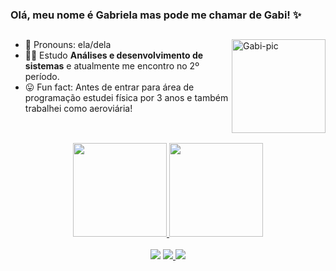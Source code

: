 ### Olá, meu nome é Gabriela mas pode me chamar de Gabi! ✨
##


<a href="https://ibb.co/KhXtTWr"><img align="right" alt="Gabi-pic" height="150" src="https://i.ibb.co/B3th0BC/My-project-6.png" border="0"></a>

     
- 🙋 Pronouns: ela/dela
- 👩‍🎓 Estudo **Análises e desenvolvimento de sistemas** e atualmente me encontro no 2º período.
- 😛 Fun fact: Antes de entrar para área de programação estudei física por 3 anos e também trabalhei como aeroviária! 


##

<br>

<div align="center">
  <a href="https://github.com/gafesantos">
  <img height="150em" src="https://github-readme-stats.vercel.app/api?username=gafesantos&show_icons=true&theme=radical&include_all_commits=true&count_private=true"/>
  <img height="150em" src="https://github-readme-stats.vercel.app/api/top-langs/?username=gafesantos&layout=compact&langs_count=7&theme=radical"/>
</div>
     
    

  <br>
  <div  align="center"> 
  <a href="https://www.linkedin.com/in/gafesantos/" target="_blank"><img src="https://img.shields.io/badge/-LinkedIn-%230077B5?style=for-the-badge&logo=linkedin&logoColor=white" target="_blank"></a>   
  <a href="https://instagram.com/gafesantos" target="_blank"><img src="https://img.shields.io/badge/-Instagram-%23E4405F?style=for-the-badge&logo=instagram&logoColor=white"</a>
  <a href = "mailto:gabrielaferreiras96@gmail.com"><img src="https://img.shields.io/badge/-Gmail-%23333?style=for-the-badge&logo=gmail&logoColor=white" target="_blank"></a>
  
</div>

   
 
